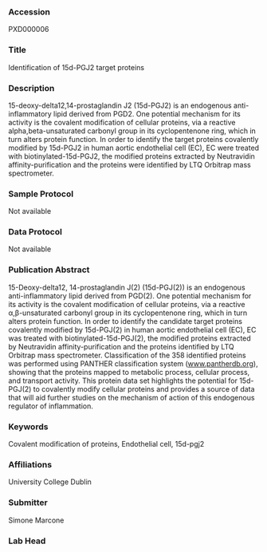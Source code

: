 ### Accession
PXD000006

### Title
Identification of 15d-PGJ2 target proteins

### Description
15-deoxy-delta12,14-prostaglandin J2 (15d-PGJ2) is an endogenous anti-inflammatory lipid derived from PGD2. One potential mechanism for its activity is the covalent modification of cellular proteins, via a reactive alpha,beta-unsaturated carbonyl group in its cyclopentenone ring, which in turn alters protein function. In order to identify the target proteins covalently modified by 15d-PGJ2 in human aortic endothelial cell (EC), EC were treated with biotinylated-15d-PGJ2, the modified proteins extracted by Neutravidin affinity-purification and the proteins were identified by LTQ Orbitrap mass spectrometer.

### Sample Protocol
Not available

### Data Protocol
Not available

### Publication Abstract
15-Deoxy-delta12, 14-prostaglandin J(2) (15d-PGJ(2)) is an endogenous anti-inflammatory lipid derived from PGD(2). One potential mechanism for its activity is the covalent modification of cellular proteins, via a reactive &#x3b1;,&#x3b2;-unsaturated carbonyl group in its cyclopentenone ring, which in turn alters protein function. In order to identify the candidate target proteins covalently modified by 15d-PGJ(2) in human aortic endothelial cell (EC), EC was treated with biotinylated-15d-PGJ(2), the modified proteins extracted by Neutravidin affinity-purification and the proteins identified by LTQ Orbitrap mass spectrometer. Classification of the 358 identified proteins was performed using PANTHER classification system (www.pantherdb.org), showing that the proteins mapped to metabolic process, cellular process, and transport activity. This protein data set highlights the potential for 15d-PGJ(2) to covalently modify cellular proteins and provides a source of data that will aid further studies on the mechanism of action of this endogenous regulator of inflammation.

### Keywords
Covalent modification of proteins, Endothelial cell, 15d-pgj2

### Affiliations
University College Dublin

### Submitter
Simone Marcone

### Lab Head


